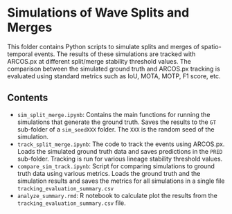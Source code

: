 # Simulations of Wave Splits and Merges 

This folder contains Python scripts to simulate splits and merges of spatio-temporal events. The results of these simulations are tracked with ARCOS.px at different split/merge stability threshold values. The comparison between the simulated ground truth and ARCOS.px tracking is evaluated using standard metrics such as IoU, MOTA, MOTP, F1 score, etc.


## Contents

- `sim_split_merge.ipynb`: Contains the main functions for running the simulations that generate the ground truth. Saves the results to the `GT` sub-folder of a `sim_seedXXX` folder. The `XXX` is the random seed of the simulation.
- `track_split_merge.ipynb`: The code to track the events using ARCOS.px. Loads the simulated ground truth data and saves predictions in the `PRED` sub-folder. Tracking is run for various lineage stability threshold values.
- `compare_sim_track.ipynb`: Script for comparing simulations to ground truth data using various metrics. Loads the ground truth and the simulation results and saves the metrics for all simulations in a single file `tracking_evaluation_summary.csv`
- `analyze_summary.rmd`: R notebook to calculate plot the results from the `tracking_evaluation_summary.csv` file.